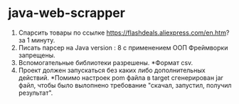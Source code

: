 # java-web-scrapper
1. Спарсить товары по ссылке https://flashdeals.aliexpress.com/en.htm? за 1 минуту.
2. Писать парсер на Java version : 8 с применением ООП Фреймворки запрещены.
3. Вспомогательные библиотеки разрешены. 
  *Формат csv.
4. Проект должен запускаться без каких либо дополнительных действий. 
  *Помимо настроек pom файла в target сгенерирован jar файл, чтобы было вылопнено требование "скачал, запустил, получил результат".
